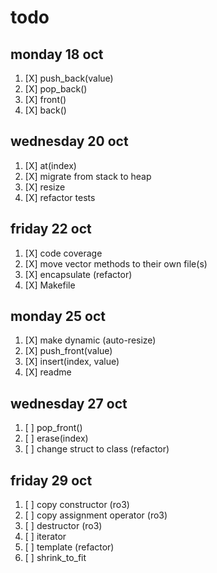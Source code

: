 # todo

## monday 18 oct
1. [X] push_back(value)
1. [X] pop_back()
1. [X] front()
1. [X] back()

## wednesday 20 oct
1. [X] at(index)
1. [X] migrate from stack to heap
1. [X] resize
1. [X] refactor tests

## friday 22 oct
1. [X] code coverage
1. [X] move vector methods to their own file(s)
1. [X] encapsulate (refactor)
1. [X] Makefile

## monday 25 oct
1. [X] make dynamic (auto-resize)
1. [X] push_front(value)
1. [X] insert(index, value)
1. [X] readme

## wednesday 27 oct
1. [ ] pop_front()
1. [ ] erase(index)
1. [ ] change struct to class (refactor)


## friday 29 oct
1. [ ] copy constructor (ro3)
1. [ ] copy assignment operator (ro3)
1. [ ] destructor (ro3)
1. [ ] iterator
1. [ ] template (refactor)
1. [ ] shrink_to_fit
